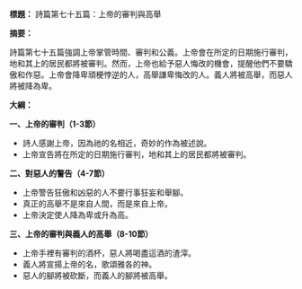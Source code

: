 **標題：** 詩篇第七十五篇：上帝的審判與高舉

**摘要：**

詩篇第七十五篇強調上帝掌管時間、審判和公義。上帝會在所定的日期施行審判，地和其上的居民都將被審判。然而，上帝也給予惡人悔改的機會，提醒他們不要驕傲和作惡。上帝會降卑頑梗悖逆的人，高舉謙卑悔改的人。義人將被高舉，而惡人將被降為卑。

**大綱：**

**一、上帝的審判（1-3節）**
* 詩人感謝上帝，因為祂的名相近，奇妙的作為被述說。
* 上帝宣告將在所定的日期施行審判，地和其上的居民都將被審判。

**二、對惡人的警告（4-7節）**
* 上帝警告狂傲和凶惡的人不要行事狂妄和舉腳。
* 真正的高舉不是來自人間，而是來自上帝。
* 上帝決定使人降為卑或升為高。

**三、上帝的審判與義人的高舉（8-10節）**
* 上帝手裡有審判的酒杯，惡人將喝盡這酒的渣滓。
* 義人將宣揚上帝的名，歌頌雅各的神。
* 惡人的腳將被砍斷，而義人的腳將被高舉。